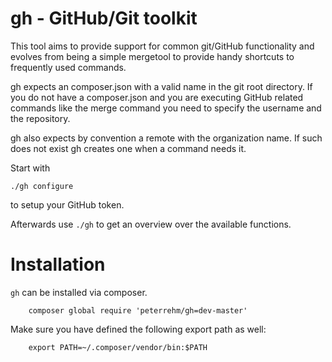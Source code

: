 gh - GitHub/Git toolkit
=======================

This tool aims to provide support for common git/GitHub functionality
and evolves from being a simple mergetool to provide handy shortcuts
to frequently used commands.

gh expects an composer.json with a valid name in the git root directory.
If you do not have a composer.json and you are executing GitHub related
commands like the merge command you need to specify the username and
the repository.

gh also expects by convention a remote with the organization name. If such
does not exist gh creates one when a command needs it.

Start with

````
./gh configure
````

to setup your GitHub token.

Afterwards use `./gh` to get an overview over the available functions.

Installation
============

`gh` can be installed via composer.

````
    composer global require 'peterrehm/gh=dev-master'
````

Make sure you have defined the following export path as well:

````
    export PATH=~/.composer/vendor/bin:$PATH
````

